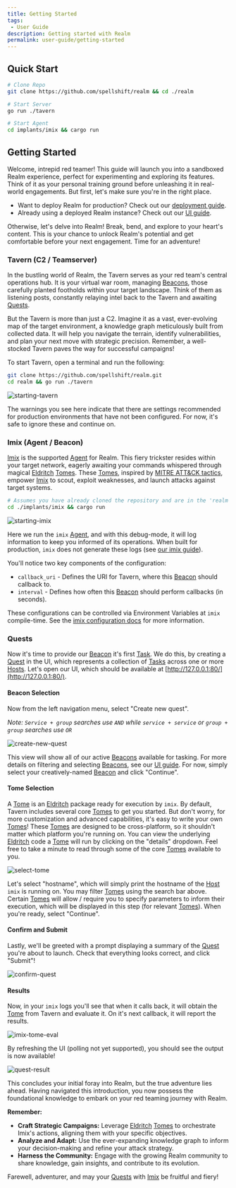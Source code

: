 ```yaml
---
title: Getting Started
tags:
 - User Guide
description: Getting started with Realm
permalink: user-guide/getting-started
---
```


## Quick Start

```bash
# Clone Repo
git clone https://github.com/spellshift/realm && cd ./realm

# Start Server
go run ./tavern

# Start Agent
cd implants/imix && cargo run
```

## Getting Started

Welcome, intrepid red teamer! This guide will launch you into a sandboxed Realm experience, perfect for experimenting and exploring its features. Think of it as your personal training ground before unleashing it in real-world engagements. But first, let's make sure you're in the right place.

* Want to deploy Realm for production? Check out our [deployment guide](/admin-guide/tavern#deployment).
* Already using a deployed Realm instance? Check out our [UI guide](/user-guide/ui).

Otherwise, let's delve into Realm! Break, bend, and explore to your heart's content. This is your chance to unlock Realm's potential and get comfortable before your next engagement. Time for an adventure!

### Tavern (C2 / Teamserver)

In the bustling world of Realm, the Tavern serves as your red team's central operations hub. It is your virtual war room, managing [Beacons](/user-guide/terminology#beacon), those carefully planted footholds within your target landscape. Think of them as listening posts, constantly relaying intel back to the Tavern and awaiting [Quests](/user-guide/terminology#quest).

But the Tavern is more than just a C2. Imagine it as a vast, ever-evolving map of the target environment, a knowledge graph meticulously built from collected data. It will help you navigate the terrain, identify vulnerabilities, and plan your next move with strategic precision. Remember, a well-stocked Tavern paves the way for successful campaigns!

To start Tavern, open a terminal and run the following:

```bash
git clone https://github.com/spellshift/realm.git
cd realm && go run ./tavern
```

![starting-tavern](/assets/img/user-guide/getting-started/starting-tavern.png)

The warnings you see here indicate that there are settings recommended for production environments that have not been configured. For now, it's safe to ignore these and continue on.

### Imix (Agent / Beacon)

[Imix](/user-guide/imix) is the supported [Agent](/user-guide/terminology#agent) for Realm. This fiery trickster resides within your target network, eagerly awaiting your commands whispered through magical [Eldritch](/user-guide/terminology#eldritch) [Tomes](/user-guide/terminology#tome). These [Tomes](/user-guide/terminology#tome), inspired by [MITRE ATT&CK tactics](https://attack.mitre.org/matrices/enterprise/), empower [Imix](/user-guide/imix) to scout, exploit weaknesses, and launch attacks against target systems.

```bash
# Assumes you have already cloned the repository and are in the 'realm' directory
cd ./implants/imix && cargo run
```

![starting-imix](/assets/img/user-guide/getting-started/starting-imix.png)

Here we run the `imix` [Agent](/user-guide/terminology#agent), and with this debug-mode, it will log information to keep you informed of its operations. When built for production, `imix` does not generate these logs (see [our imix guide](/user-guide/imix)).

You'll notice two key components of the configuration:

* `callback_uri` - Defines the URI for Tavern, where this [Beacon](/user-guide/terminology#beacon) should callback to.
* `interval` - Defines how often this [Beacon](/user-guide/terminology#beacon) should perform callbacks (in seconds).

These configurations can be controlled via Environment Variables at `imix` compile-time. See the [imix configuration docs](/user-guide/imix#configuration) for more information.

### Quests

Now it's time to provide our [Beacon](/user-guide/terminology#beacon) it's first [Task](/user-guide/terminology#task). We do this, by creating a [Quest](/user-guide/terminology#quest) in the UI, which represents a collection of [Tasks](/user-guide/terminology#task) across one or more [Hosts](/user-guide/terminology#host). Let's open our UI, which should be available at [http://127.0.0.1:80/](http://127.0.0.1:80/).

#### Beacon Selection

Now from the left navigation menu, select "Create new quest".

*Note: `Service + group` searches use `AND` while `service + service` or `group + group` searches use `OR`*

![create-new-quest](/assets/img/user-guide/getting-started/create-new-quest.png)

This view will show all of our active [Beacons](/user-guide/terminology#beacon) available for tasking. For more details on filtering and selecting [Beacons](/user-guide/terminology#beacon), see our [UI guide](/user-guide/ui). For now, simply select your creatively-named [Beacon](/user-guide/terminology#beacon) and click "Continue".

#### Tome Selection

A [Tome](/user-guide/terminology#tome) is an [Eldritch](/user-guide/terminology#eldritch) package ready for execution by `imix`. By default, Tavern includes several core [Tomes](/user-guide/terminology#tome) to get you started. But don't worry, for more customization and advanced capabilities, it's easy to write your own [Tomes](/user-guide/terminology#tome)! These [Tomes](/user-guide/terminology#tome) are designed to be cross-platform, so it shouldn't matter which platform you're running on. You can view the underlying [Eldritch](/user-guide/terminology#eldritch) code a [Tome](/user-guide/terminology#tome) will run by clicking on the "details" dropdown. Feel free to take a minute to read through some of the core [Tomes](/user-guide/terminology#tome) available to you.

![select-tome](/assets/img/user-guide/getting-started/select-tome.png)

Let's select "hostname", which will simply print the hostname of the [Host](/user-guide/terminology#host) `imix` is running on. You may filter [Tomes](/user-guide/terminology#tome) using the search bar above. Certain [Tomes](/user-guide/terminology#tome) will allow / require you to specify parameters to inform their execution, which will be displayed in this step (for relevant [Tomes](/user-guide/terminology#tome)). When you're ready, select "Continue".

#### Confirm and Submit

Lastly, we'll be greeted with a prompt displaying a summary of the [Quest](/user-guide/terminology#quest) you're about to launch. Check that everything looks correct, and click "Submit"!

![confirm-quest](/assets/img/user-guide/getting-started/confirm-quest.png)

#### Results

Now, in your `imix` logs you'll see that when it calls back, it will obtain the [Tome](/user-guide/terminology#tome) from Tavern and evaluate it. On it's next callback, it will report the results.

![imix-tome-eval](/assets/img/user-guide/getting-started/imix-tome-eval.png)

By refreshing the UI (polling not yet supported), you should see the output is now available!

![quest-result](/assets/img/user-guide/getting-started/quest-result.png)

This concludes your initial foray into Realm, but the true adventure lies ahead. Having navigated this introduction, you now possess the foundational knowledge to embark on your red teaming journey with Realm.

**Remember:**

* **Craft Strategic Campaigns:** Leverage [Eldritch](/user-guide/terminology#eldritch) [Tomes](/user-guide/terminology#tome) to orchestrate Imix's actions, aligning them with your specific objectives.
* **Analyze and Adapt:** Use the ever-expanding knowledge graph to inform your decision-making and refine your attack strategy.
* **Harness the Community:** Engage with the growing Realm community to share knowledge, gain insights, and contribute to its evolution.

Farewell, adventurer, and may your [Quests](/user-guide/terminology#quest) with [Imix](/user-guide/imix) be fruitful and fiery!

